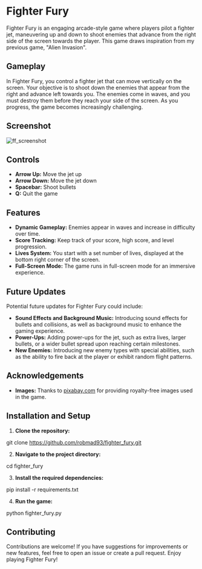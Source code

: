 # Fighter Fury

Fighter Fury is an engaging arcade-style game where players pilot a fighter jet, maneuvering up and down to shoot enemies that advance from the right side of the screen towards the player. This game draws inspiration from my previous game, "Alien Invasion".

## Gameplay

In Fighter Fury, you control a fighter jet that can move vertically on the screen. Your objective is to shoot down the enemies that appear from the right and advance left towards you. The enemies come in waves, and you must destroy them before they reach your side of the screen. As you progress, the game becomes increasingly challenging.

## Screenshot

![ff_screenshot](https://github.com/robmad93/fighter_fury/assets/131868277/6083f2a4-aec3-4bd8-8970-5c03d230383f)

## Controls

- **Arrow Up:** Move the jet up
- **Arrow Down:** Move the jet down
- **Spacebar:** Shoot bullets
- **Q:** Quit the game

## Features

- **Dynamic Gameplay:** Enemies appear in waves and increase in difficulty over time.
- **Score Tracking:** Keep track of your score, high score, and level progression.
- **Lives System:** You start with a set number of lives, displayed at the bottom right corner of the screen.
- **Full-Screen Mode:** The game runs in full-screen mode for an immersive experience.

## Future Updates

Potential future updates for Fighter Fury could include:

- **Sound Effects and Background Music:** Introducing sound effects for bullets and collisions, as well as background music to enhance the gaming experience.
- **Power-Ups:** Adding power-ups for the jet, such as extra lives, larger bullets, or a wider bullet spread upon reaching certain milestones.
- **New Enemies:** Introducing new enemy types with special abilities, such as the ability to fire back at the player or exhibit random flight patterns.

## Acknowledgements

- **Images:** Thanks to [pixabay.com](https://pixabay.com) for providing royalty-free images used in the game.

## Installation and Setup

1. **Clone the repository:**

git clone https://github.com/robmad93/fighter_fury.git
   
2. **Navigate to the project directory:**

cd fighter_fury
  
3. **Install the required dependencies:**

pip install -r requirements.txt

4. **Run the game:**

python fighter_fury.py

## Contributing
Contributions are welcome! If you have suggestions for improvements or new features, feel free to open an issue or create a pull request. Enjoy playing Fighter Fury!
